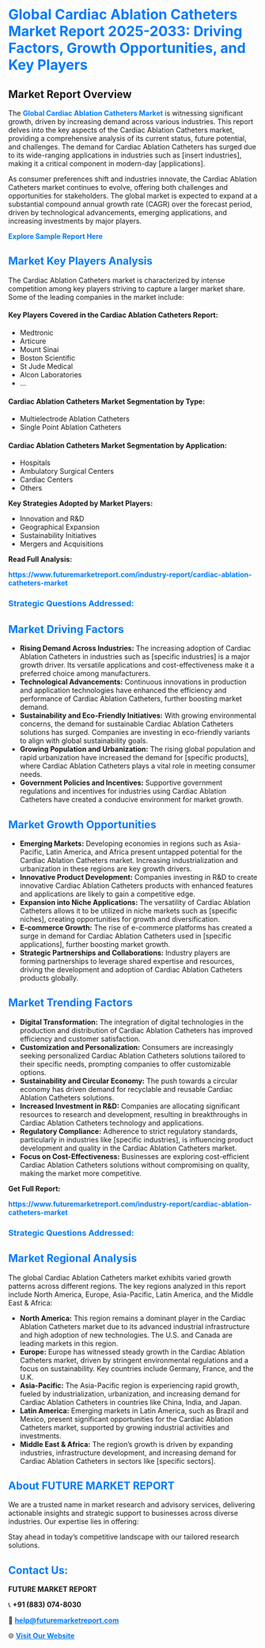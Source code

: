<h1 style="color: #007BFF;">Global Cardiac Ablation Catheters Market Report 2025-2033: Driving Factors, Growth Opportunities, and Key Players</h1>

<section id="overview">
<h2>Market Report Overview</h2>
<p>The <a href="https://www.futuremarketreport.com/industry-report/cardiac-ablation-catheters-market" style="color: #007BFF; text-decoration: none;"><strong>Global Cardiac Ablation Catheters Market</strong></a> is witnessing significant growth, driven by increasing demand across various industries. This report delves into the key aspects of the Cardiac Ablation Catheters market, providing a comprehensive analysis of its current status, future potential, and challenges. The demand for Cardiac Ablation Catheters has surged due to its wide-ranging applications in industries such as [insert industries], making it a critical component in modern-day [applications].</p>
<p>As consumer preferences shift and industries innovate, the Cardiac Ablation Catheters market continues to evolve, offering both challenges and opportunities for stakeholders. The global market is expected to expand at a substantial compound annual growth rate (CAGR) over the forecast period, driven by technological advancements, emerging applications, and increasing investments by major players.</p>
</section>

<section id="overview">
<p><a href="https://www.futuremarketreport.com/request-sample/reportId=55837" style="color: #007BFF; text-decoration: none;"><strong>Explore Sample Report Here</strong></a></p>
</section>

<section id="key-players">
<h2 style="color: #007BFF;">Market Key Players Analysis</h2>
<p>The Cardiac Ablation Catheters market is characterized by intense competition among key players striving to capture a larger market share. Some of the leading companies in the market include:</p>
<h4>Key Players Covered in the Cardiac Ablation Catheters Report:</h4>
<ul><li>Medtronic</li><li>Articure</li><li>Mount Sinai</li><li>Boston Scientific</li><li>St Jude Medical</li><li>Alcon Laboratories</li><li>...</li></ul>
<h4>Cardiac Ablation Catheters Market Segmentation by Type:</h4>
<ul><li>Multielectrode Ablation Catheters</li><li>Single Point Ablation Catheters</li></ul>

<h4>Cardiac Ablation Catheters Market Segmentation by Application:</h4>
<ul><li>Hospitals</li><li>Ambulatory Surgical Centers</li><li>Cardiac Centers</li><li>Others</li></ul>
<p><strong>Key Strategies Adopted by Market Players:</strong></p>
<ul>
<li>Innovation and R&D</li>
<li>Geographical Expansion</li>
<li>Sustainability Initiatives</li>
<li>Mergers and Acquisitions</li>
</ul>
</section>

<section>
<p><strong>Read Full Analysis: </strong></p><a href="https://www.futuremarketreport.com/industry-report/cardiac-ablation-catheters-market" style="color: #007BFF; text-decoration: none;"><strong>https://www.futuremarketreport.com/industry-report/cardiac-ablation-catheters-market</strong></a>
<h3 style="color: #007BFF;">Strategic Questions Addressed:</h3>
</section>

<section id="driving-factors">
<h2 style="color: #007BFF;">Market Driving Factors</h2>
<ul>
<li><strong>Rising Demand Across Industries:</strong> The increasing adoption of Cardiac Ablation Catheters in industries such as [specific industries] is a major growth driver. Its versatile applications and cost-effectiveness make it a preferred choice among manufacturers.</li>
<li><strong>Technological Advancements:</strong> Continuous innovations in production and application technologies have enhanced the efficiency and performance of Cardiac Ablation Catheters, further boosting market demand.</li>
<li><strong>Sustainability and Eco-Friendly Initiatives:</strong> With growing environmental concerns, the demand for sustainable Cardiac Ablation Catheters solutions has surged. Companies are investing in eco-friendly variants to align with global sustainability goals.</li>
<li><strong>Growing Population and Urbanization:</strong> The rising global population and rapid urbanization have increased the demand for [specific products], where Cardiac Ablation Catheters plays a vital role in meeting consumer needs.</li>
<li><strong>Government Policies and Incentives:</strong> Supportive government regulations and incentives for industries using Cardiac Ablation Catheters have created a conducive environment for market growth.</li>
</ul>
</section>

<section id="growth-opportunities">
<h2 style="color: #007BFF;">Market Growth Opportunities</h2>
<ul>
<li><strong>Emerging Markets:</strong> Developing economies in regions such as Asia-Pacific, Latin America, and Africa present untapped potential for the Cardiac Ablation Catheters market. Increasing industrialization and urbanization in these regions are key growth drivers.</li>
<li><strong>Innovative Product Development:</strong> Companies investing in R&D to create innovative Cardiac Ablation Catheters products with enhanced features and applications are likely to gain a competitive edge.</li>
<li><strong>Expansion into Niche Applications:</strong> The versatility of Cardiac Ablation Catheters allows it to be utilized in niche markets such as [specific niches], creating opportunities for growth and diversification.</li>
<li><strong>E-commerce Growth:</strong> The rise of e-commerce platforms has created a surge in demand for Cardiac Ablation Catheters used in [specific applications], further boosting market growth.</li>
<li><strong>Strategic Partnerships and Collaborations:</strong> Industry players are forming partnerships to leverage shared expertise and resources, driving the development and adoption of Cardiac Ablation Catheters products globally.</li>
</ul>
</section>

<section id="trending-factors">
<h2 style="color: #007BFF;">Market Trending Factors</h2>
<ul>
<li><strong>Digital Transformation:</strong> The integration of digital technologies in the production and distribution of Cardiac Ablation Catheters has improved efficiency and customer satisfaction.</li>
<li><strong>Customization and Personalization:</strong> Consumers are increasingly seeking personalized Cardiac Ablation Catheters solutions tailored to their specific needs, prompting companies to offer customizable options.</li>
<li><strong>Sustainability and Circular Economy:</strong> The push towards a circular economy has driven demand for recyclable and reusable Cardiac Ablation Catheters solutions.</li>
<li><strong>Increased Investment in R&D:</strong> Companies are allocating significant resources to research and development, resulting in breakthroughs in Cardiac Ablation Catheters technology and applications.</li>
<li><strong>Regulatory Compliance:</strong> Adherence to strict regulatory standards, particularly in industries like [specific industries], is influencing product development and quality in the Cardiac Ablation Catheters market.</li>
<li><strong>Focus on Cost-Effectiveness:</strong> Businesses are exploring cost-efficient Cardiac Ablation Catheters solutions without compromising on quality, making the market more competitive.</li>
</ul>
</section>

<section>
<p><strong>Get Full Report: </strong></p><a href="https://www.futuremarketreport.com/industry-report/cardiac-ablation-catheters-market" style="color: #007BFF; text-decoration: none;"><strong>https://www.futuremarketreport.com/industry-report/cardiac-ablation-catheters-market</strong></a>
<h3 style="color: #007BFF;">Strategic Questions Addressed:</h3>
</section>


<section id="regional-analysis">
<h2 style="color: #007BFF;">Market Regional Analysis</h2>
<p>The global Cardiac Ablation Catheters market exhibits varied growth patterns across different regions. The key regions analyzed in this report include North America, Europe, Asia-Pacific, Latin America, and the Middle East & Africa:</p>
<ul>
<li><strong>North America:</strong> This region remains a dominant player in the Cardiac Ablation Catheters market due to its advanced industrial infrastructure and high adoption of new technologies. The U.S. and Canada are leading markets in this region.</li>
<li><strong>Europe:</strong> Europe has witnessed steady growth in the Cardiac Ablation Catheters market, driven by stringent environmental regulations and a focus on sustainability. Key countries include Germany, France, and the U.K.</li>
<li><strong>Asia-Pacific:</strong> The Asia-Pacific region is experiencing rapid growth, fueled by industrialization, urbanization, and increasing demand for Cardiac Ablation Catheters in countries like China, India, and Japan.</li>
<li><strong>Latin America:</strong> Emerging markets in Latin America, such as Brazil and Mexico, present significant opportunities for the Cardiac Ablation Catheters market, supported by growing industrial activities and investments.</li>
<li><strong>Middle East & Africa:</strong> The region’s growth is driven by expanding industries, infrastructure development, and increasing demand for Cardiac Ablation Catheters in sectors like [specific sectors].</li>
</ul>
</section>

<footer>
<h2 style="color: #007BFF;">About FUTURE MARKET REPORT</h2>
<p>We are a trusted name in market research and advisory services, delivering actionable insights and strategic support to businesses across diverse industries. Our expertise lies in offering:</p>

<p>Stay ahead in today’s competitive landscape with our tailored research solutions.</p>

<h2 style="color: #007BFF;">Contact Us:</h2>
<p><strong>FUTURE MARKET REPORT</strong></p>
<p>📞 <strong>+91 (883) 074-8030</strong></p>
<p>📧 <strong><a href="mailto:help@futuremarketreport.com" style="color: #007BFF;">help@futuremarketreport.com</a></strong></p>
<p>🌐 <strong><a href="https://www.futuremarketreport.com/" style="color: #007BFF;">Visit Our Website</a></strong></p>
</footer>